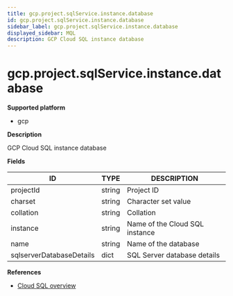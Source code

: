 ```yaml
---
title: gcp.project.sqlService.instance.database
id: gcp.project.sqlService.instance.database
sidebar_label: gcp.project.sqlService.instance.database
displayed_sidebar: MQL
description: GCP Cloud SQL instance database
---
```


# gcp.project.sqlService.instance.database

**Supported platform**

- gcp

**Description**

GCP Cloud SQL instance database

**Fields**

| ID                       | TYPE   | DESCRIPTION                    |
| ------------------------ | ------ | ------------------------------ |
| projectId                | string | Project ID                     |
| charset                  | string | Character set value            |
| collation                | string | Collation                      |
| instance                 | string | Name of the Cloud SQL instance |
| name                     | string | Name of the database           |
| sqlserverDatabaseDetails | dict   | SQL Server database details    |

**References**

- [Cloud SQL overview](https://cloud.google.com/sql/docs/introduction)
